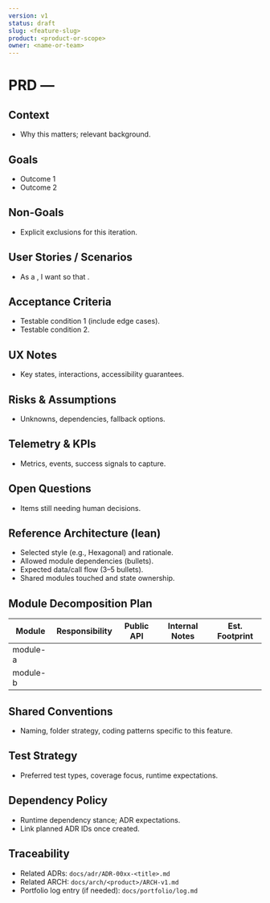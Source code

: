 ```yaml
---
version: v1
status: draft
slug: <feature-slug>
product: <product-or-scope>
owner: <name-or-team>
---
```


# PRD — <Feature Name>

## Context
- Why this matters; relevant background.

## Goals
- Outcome 1
- Outcome 2

## Non-Goals
- Explicit exclusions for this iteration.

## User Stories / Scenarios
- As a <role>, I want <capability> so that <benefit>.

## Acceptance Criteria
- Testable condition 1 (include edge cases).
- Testable condition 2.

## UX Notes
- Key states, interactions, accessibility guarantees.

## Risks & Assumptions
- Unknowns, dependencies, fallback options.

## Telemetry & KPIs
- Metrics, events, success signals to capture.

## Open Questions
- Items still needing human decisions.

## Reference Architecture (lean)
- Selected style (e.g., Hexagonal) and rationale.
- Allowed module dependencies (bullets).
- Expected data/call flow (3–5 bullets).
- Shared modules touched and state ownership.

## Module Decomposition Plan
| Module | Responsibility | Public API | Internal Notes | Est. Footprint |
| --- | --- | --- | --- | --- |
| module-a | | | | |
| module-b | | | | |

## Shared Conventions
- Naming, folder strategy, coding patterns specific to this feature.

## Test Strategy
- Preferred test types, coverage focus, runtime expectations.

## Dependency Policy
- Runtime dependency stance; ADR expectations.
- Link planned ADR IDs once created.

## Traceability
- Related ADRs: `docs/adr/ADR-00xx-<title>.md`
- Related ARCH: `docs/arch/<product>/ARCH-v1.md`
- Portfolio log entry (if needed): `docs/portfolio/log.md`
